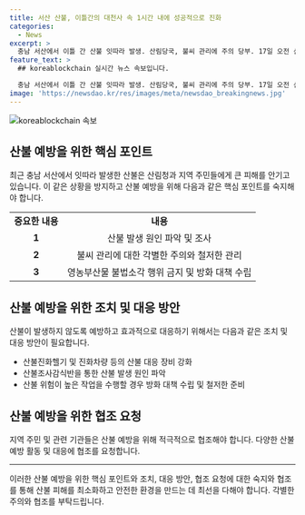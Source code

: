 ```yaml
---
title: 서산 산불, 이틀간의 대천사 속 1시간 내에 성공적으로 진화
categories:
  - News
excerpt: >
  충남 서산에서 이틀 간 산불 잇따라 발생. 산림당국, 불씨 관리에 주의 당부. 17일 오전 산불진화헬기, 진화차량, 인력 동원해 빠르게 진압. 산불 발생 원인과 피해 면적 조사 예정. 작은 불씨도 소홀히하면 대형 산불 위험 경고. 화재 발생 위험이 높은 작업 전 방화 대책 수립 요청. ※CBS노컷뉴스 제보 E-mail: jebo@cbs.co.kr, 카카오톡: @노컷뉴스, 사이트: https://url.kr/b71afn
feature_text: >
  ## koreablockchain 실시간 뉴스 속보입니다.

  충남 서산에서 이틀 간 산불 잇따라 발생. 산림당국, 불씨 관리에 주의 당부. 17일 오전 산불진화헬기, 진화차량, 인력 동원해 빠르게 진압. 산불 발생 원인과 피해 면적 조사 예정. 작은 불씨도 소홀히하면 대형 산불 위험 경고. 화재 발생 위험이 높은 작업 전 방화 대책 수립 요청. ※CBS노컷뉴스 제보 E-mail: jebo@cbs.co.kr, 카카오톡: @노컷뉴스, 사이트: https://url.kr/b71afn
image: 'https://newsdao.kr/res/images/meta/newsdao_breakingnews.jpg'
---
```


<p><img src="https://newsdao.kr/res/images/meta/newsdao_breakingnews.jpg" alt="koreablockchain 속보" /></p>

<h2 data-ke-size="size26">산불 예방을 위한 핵심 포인트</h2>

<p data-ke-size="size16">최근 충남 서산에서 잇따라 발생한 산불은 산림청과 지역 주민들에게 큰 피해를 안기고 있습니다. 이 같은 상황을 방지하고 산불 예방을 위해 다음과 같은 핵심 포인트를 숙지해야 합니다.</p>

<table>
<tbody>
<tr>
<td style="text-align: center; height: 17px;"><b>중요한 내용</b></td>
<td style="text-align: center; height: 17px;"><b>내용</b></td>
</tr>
<tr>
<td style="text-align: center; height: 17px;"><b>1</b></td>
<td style="text-align: center; height: 17px;">산불 발생 원인 파악 및 조사</td>
</tr>
<tr>
<td style="text-align: center; height: 17px;"><b>2</b></td>
<td style="text-align: center; height: 17px;">불씨 관리에 대한 각별한 주의와 철저한 관리</td>
</tr>
<tr>
<td style="text-align: center; height: 17px;"><b>3</b></td>
<td style="text-align: center; height: 17px;">영농부산물 불법소각 행위 금지 및 방화 대책 수립</td>
</tr>
</tbody>
</table>

<h2 data-ke-size="size26">산불 예방을 위한 조치 및 대응 방안</h2>

<p data-ke-size="size16">산불이 발생하지 않도록 예방하고 효과적으로 대응하기 위해서는 다음과 같은 조치 및 대응 방안이 필요합니다.</p>

<ul>
  <li>산불진화헬기 및 진화차량 등의 산불 대응 장비 강화</li>
  <li>산불조사감식반을 통한 산불 발생 원인 파악</li>
  <li>산불 위험이 높은 작업을 수행할 경우 방화 대책 수립 및 철저한 준비</li>
</ul>

<h2 data-ke-size="size26">산불 예방을 위한 협조 요청</h2>

<p data-ke-size="size16">지역 주민 및 관련 기관들은 산불 예방을 위해 적극적으로 협조해야 합니다. 다양한 산불 예방 활동 및 대응에 협조를 요청합니다. </p>

<hr>

<p data-ke-size="size16">이러한 산불 예방을 위한 핵심 포인트와 조치, 대응 방안, 협조 요청에 대한 숙지와 협조를 통해 산불 피해를 최소화하고 안전한 환경을 만드는 데 최선을 다해야 합니다. 각별한 주의와 협조를 부탁드립니다.</p>

